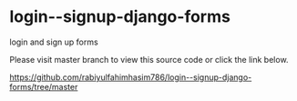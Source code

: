 # login--signup-django-forms
login and sign up forms

Please visit master branch to view this source code or click the link below.

https://github.com/rabiyulfahimhasim786/login--signup-django-forms/tree/master
